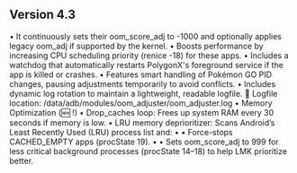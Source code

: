 ## Version 4.3
•  It continuously sets their oom_score_adj to -1000 and optionally applies legacy oom_adj if supported by the kernel.
•  Boosts performance by increasing CPU scheduling priority (renice -18) for these apps.
•  Includes a watchdog that automatically restarts PolygonX's foreground service if the app is killed or crashes.
•  Features smart handling of Pokémon GO PID changes, pausing adjustments temporarily to avoid conflicts.
•  Includes dynamic log rotation to maintain a lightweight, readable logfile.
📄 Logfile location: /data/adb/modules/oom_adjuster/oom_adjuster.log
• Memory Optimization (🆕 !)
• Drop_caches loop: Frees up system RAM every 30 seconds if memory is low.
• LRU memory deprioritizer: Scans Android’s Least Recently Used (LRU) process list and:
• • Force-stops CACHED_EMPTY apps (procState 19).
• • Sets oom_score_adj to 999 for less critical background processes (procState 14–18) to help LMK prioritize better.

